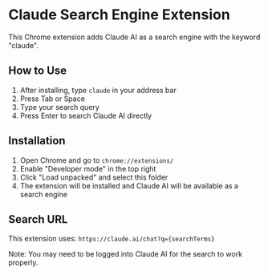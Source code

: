 # Claude Search Engine Extension

This Chrome extension adds Claude AI as a search engine with the keyword "claude".

## How to Use

1. After installing, type `claude` in your address bar
2. Press Tab or Space
3. Type your search query
4. Press Enter to search Claude AI directly

## Installation

1. Open Chrome and go to `chrome://extensions/`
2. Enable "Developer mode" in the top right
3. Click "Load unpacked" and select this folder
4. The extension will be installed and Claude AI will be available as a search engine

## Search URL

This extension uses: `https://claude.ai/chat?q={searchTerms}`

Note: You may need to be logged into Claude AI for the search to work properly.